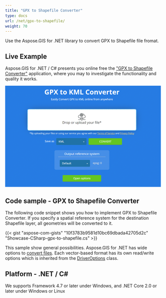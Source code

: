 ```yaml
---
title: "GPX to Shapefile Converter"
type: docs
url: /net/gpx-to-shapefile/
weight: 70
---
```


Use the Aspose.GIS for .NET library to convert GPX to Shapefile file fromat.

## **Live Example**

Aspose.GIS for .NET / C# presents you online free the ["GPX to Shapefile Converter"](https://products.aspose.app/gis/conversion/gpx-to-shapefile) application, where you may to investigate the functionality and quality it works.

![GPX to Shapefile Converter App](conversion.png)

## **Code sample - GPX to Shapefile Converter**

The following code snippet shows you how to implement GPX to Shapefile Converter. If you specify a spatial reference system for the destination Shapefile layer, all geometries will be converted to it. 

{{< gist "aspose-com-gists" "10f3783b9581d10bc69dbada42705d2c" "Showcase-CSharp-gpx-to-shapefile.cs" >}}

This sample show general possibilities. Aspose.GIS for .NET has wide options to [convert files](https://docs.aspose.com/gis/net/vector-layers/). Each vector-based format has its own read/write options which is inherited from the [DriverOptions](https://apireference.aspose.com/gis/net/aspose.gis/driveroptions) class.

## **Platform - .NET / C#**

We supports Framework 4.7 or later under Windows, and .NET Core 2.0 or later under Windows or Linux
